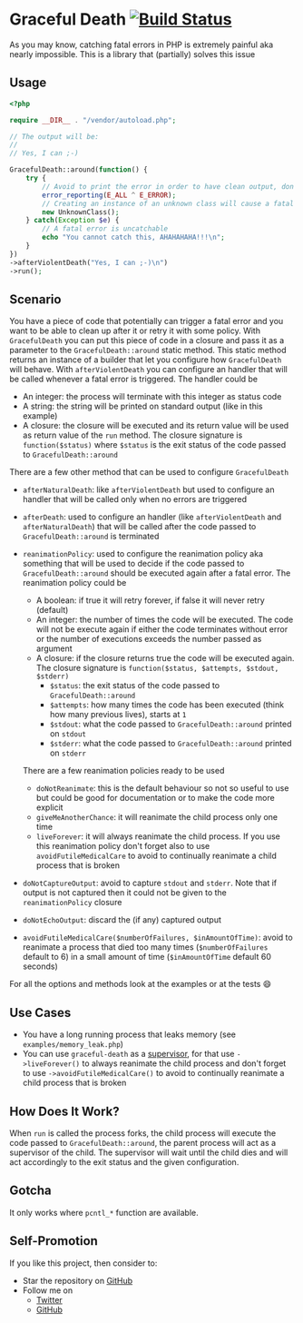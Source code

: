 # Graceful Death [![Build Status](https://travis-ci.org/gabrielelana/graceful-death.svg?branch=master)](https://travis-ci.org/gabrielelana/graceful-death)
As you may know, catching fatal errors in PHP is extremely painful aka nearly impossible. This is a library that (partially) solves this issue

## Usage
```php
<?php

require __DIR__ . "/vendor/autoload.php";

// The output will be:
//
// Yes, I can ;-)

GracefulDeath::around(function() {
    try {
        // Avoid to print the error in order to have clean output, don't try this at home :-)
        error_reporting(E_ALL ^ E_ERROR);
        // Creating an instance of an unknown class will cause a fatal error
        new UnknownClass();
    } catch(Exception $e) {
        // A fatal error is uncatchable
        echo "You cannot catch this, AHAHAHAHA!!!\n";
    }
})
->afterViolentDeath("Yes, I can ;-)\n")
->run();
```

## Scenario
You have a piece of code that potentially can trigger a fatal error and you want to be able to clean up after it or retry it with some policy. With `GracefulDeath` you can put this piece of code in a closure and pass it as a parameter to the `GracefulDeath::around` static method. This static method returns an instance of a builder that let you configure how `GracefulDeath` will behave. With `afterViolentDeath` you can configure an handler that will be called whenever a fatal error is triggered. The handler could be
* An integer: the process will terminate with this integer as status code
* A string: the string will be printed on standard output (like in this example)
* A closure: the closure will be executed and its return value will be used as return value of the `run` method. The closure signature is `function($status)` where `$status` is the exit status of the code passed to `GracefulDeath::around`

There are a few other method that can be used to configure `GracefulDeath`
* `afterNaturalDeath`: like `afterViolentDeath` but used to configure an handler that will be called only when no errors are triggered
* `afterDeath`: used to configure an handler (like `afterViolentDeath` and `afterNaturalDeath`) that will be called after the code passed to `GracefulDeath::around` is terminated
* `reanimationPolicy`: used to configure the reanimation policy aka something that will be used to decide if the code passed to `GracefulDeath::around` should be executed again after a fatal error. The reanimation policy could be
  * A boolean: if true it will retry forever, if false it will never retry (default)
  * An integer: the number of times the code will be executed. The code will not be execute again if either the code terminates without error or the number of executions exceeds the number passed as argument
  * A closure: if the closure returns true the code will be executed again. The closure signature is `function($status, $attempts, $stdout, $stderr)`
    * `$status`: the exit status of the code passed to `GracefulDeath::around`
    * `$attempts`: how many times the code has been executed (think how many previous lives), starts at `1`
    * `$stdout`: what the code passed to `GracefulDeath::around` printed on `stdout`
    * `$stderr`: what the code passed to `GracefulDeath::around` printed on `stderr`

  There are a few reanimation policies ready to be used
    * `doNotReanimate`: this is the default behaviour so not so useful to use but could be good for documentation or to make the code more explicit
    * `giveMeAnotherChance`: it will reanimate the child process only one time
    * `liveForever`: it will always reanimate the child process. If you use this reanimation policy don't forget also to use `avoidFutileMedicalCare` to avoid to continually reanimate a child process that is broken
* `doNotCaptureOutput`: avoid to capture `stdout` and `stderr`. Note that if output is not captured then it could not be given to the `reanimationPolicy` closure
* `doNotEchoOutput`: discard the (if any) captured output
* `avoidFutileMedicalCare($numberOfFailures, $inAmountOfTime)`: avoid to reanimate a process that died too many times (`$numberOfFailures` default to 6) in a small amount of time (`$inAmountOfTime` default 60 seconds)

For all the options and methods look at the examples or at the tests :smile:

## Use Cases
* You have a long running process that leaks memory (see `examples/memory_leak.php`)
* You can use `graceful-death` as a [supervisor](http://supervisord.org/), for that use `->liveForever()` to always reanimate the child process and don't forget to use `->avoidFutileMedicalCare()` to avoid to continually reanimate a child process that is broken

## How Does It Work?
When `run` is called the process forks, the child process will execute the code passed to `GracefulDeath::around`, the parent process will act as a supervisor of the child. The supervisor will wait until the child dies and will act accordingly to the exit status and the given configuration.

## Gotcha
It only works where `pcntl_*` function are available.

## Self-Promotion
If you like this project, then consider to:
* Star the repository on [GitHub](https://github.com/gabrielelana/graceful-death)
* Follow me on
  * [Twitter](http://twitter.com/gabrielelana)
  * [GitHub](https://github.com/gabrielelana)
